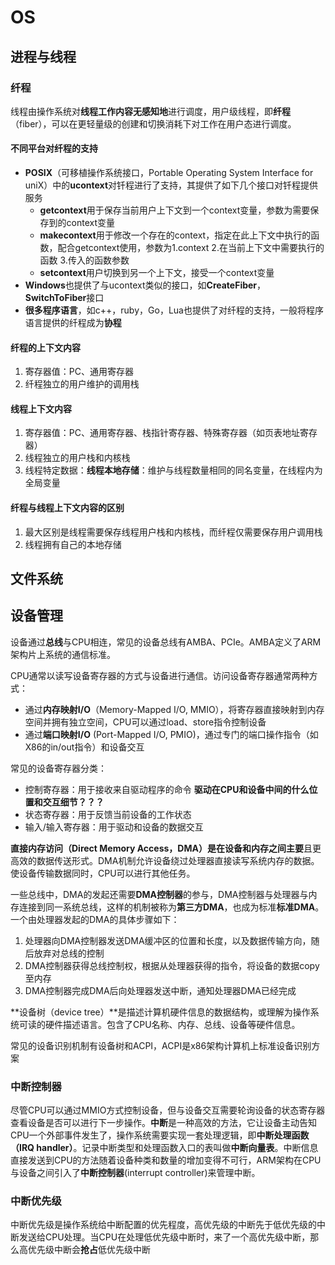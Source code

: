 # OS

## 进程与线程

### 纤程
线程由操作系统对**线程工作内容无感知地**进行调度，用户级线程，即**纤程**（fiber），可以在更轻量级的创建和切换消耗下对工作在用户态进行调度。

#### 不同平台对纤程的支持
- **POSIX**（可移植操作系统接口，Portable Operating System Interface for uniX）中的**ucontext**对钎程进行了支持，其提供了如下几个接口对钎程提供服务
  - **getcontext**用于保存当前用户上下文到一个context变量，参数为需要保存到的context变量
  - **makecontext**用于修改一个存在的context，指定在此上下文中执行的函数，配合getcontext使用，参数为1.context 2.在当前上下文中需要执行的函数 3.传入的函数参数
  - **setcontext**用户切换到另一个上下文，接受一个context变量
- **Windows**也提供了与ucontext类似的接口，如**CreateFiber**，**SwitchToFiber**接口
- **很多程序语言**，如c++，ruby，Go，Lua也提供了对纤程的支持，一般将程序语言提供的纤程成为**协程**

#### 纤程的上下文内容
1. 寄存器值：PC、通用寄存器
2. 纤程独立的用户维护的调用栈

#### 线程上下文内容
1. 寄存器值：PC、通用寄存器、栈指针寄存器、特殊寄存器（如页表地址寄存器）
2. 线程独立的用户栈和内核栈
3. 线程特定数据：**线程本地存储**：维护与线程数量相同的同名变量，在线程内为全局变量
   
#### 纤程与线程上下文内容的区别
1. 最大区别是线程需要保存线程用户栈和内核栈，而纤程仅需要保存用户调用栈
2. 线程拥有自己的本地存储

## 文件系统


## 设备管理

设备通过**总线**与CPU相连，常见的设备总线有AMBA、PCIe。AMBA定义了ARM架构片上系统的通信标准。

CPU通常以读写设备寄存器的方式与设备进行通信。访问设备寄存器通常两种方式：
- 通过**内存映射I/O**（Memory-Mapped I/O, MMIO），将寄存器直接映射到内存空间并拥有独立空间，CPU可以通过load、store指令控制设备
- 通过**端口映射I/O** (Port-Mapped I/O, PMIO)，通过专门的端口操作指令（如X86的in/out指令）和设备交互

常见的设备寄存器分类：
- 控制寄存器：用于接收来自驱动程序的命令 **驱动在CPU和设备中间的什么位置和交互细节？？？**
- 状态寄存器：用于反馈当前设备的工作状态
- 输入/输入寄存器：用于驱动和设备的数据交互

**直接内存访问（Direct Memory Access，DMA）**是在设备和内存之间**主要**且更高效的数据传送形式。DMA机制允许设备绕过处理器直接读写系统内存的数据。使设备传输数据同时，CPU可以进行其他任务。

一些总线中，DMA的发起还需要**DMA控制器**的参与，DMA控制器与处理器与内存连接到同一系统总线，这样的机制被称为**第三方DMA**，也成为标准**标准DMA**。一个由处理器发起的DMA的具体步骤如下：
1. 处理器向DMA控制器发送DMA缓冲区的位置和长度，以及数据传输方向，随后放弃对总线的控制
2. DMA控制器获得总线控制权，根据从处理器获得的指令，将设备的数据copy至内存
3. DMA控制器完成DMA后向处理器发送中断，通知处理器DMA已经完成

**设备树（device tree）**是描述计算机硬件信息的数据结构，或理解为操作系统可读的硬件描述语言。包含了CPU名称、内存、总线、设备等硬件信息。

常见的设备识别机制有设备树和ACPI，ACPI是x86架构计算机上标准设备识别方案

### 中断控制器
尽管CPU可以通过MMIO方式控制设备，但与设备交互需要轮询设备的状态寄存器查看设备是否可以进行下一步操作。**中断**是一种高效的方法，它让设备主动告知CPU一个外部事件发生了，操作系统需要实现一套处理逻辑，即**中断处理函数（IRQ handler）**。记录中断类型和处理函数入口的表叫做**中断向量表**。中断信息直接发送到CPU的方法随着设备种类和数量的增加变得不可行，ARM架构在CPU与设备之间引入了**中断控制器**(interrupt controller)来管理中断。

### 中断优先级
中断优先级是操作系统给中断配置的优先程度，高优先级的中断先于低优先级的中断发送给CPU处理。当CPU在处理低优先级中断时，来了一个高优先级中断，那么高优先级中断会**抢占**低优先级中断
